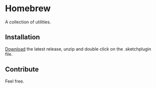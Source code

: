 # Homebrew

A collection of utilities.

## Installation

[Download][] the latest release, unzip and double click on the .sketchplugin file.

[Download]: https://github.com/ozgurgunes/Sketch-Homebrew/releases/latest/download/homebrew.sketchplugin.zip


## Contribute

Feel free.